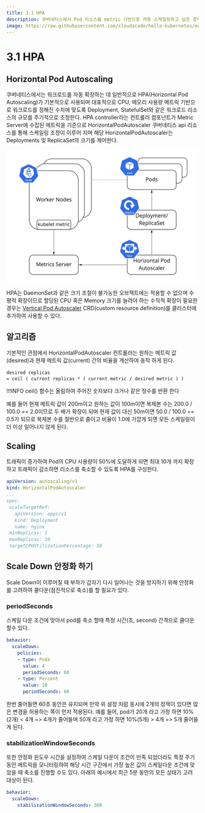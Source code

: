 ```yaml
---
title: 3.1 HPA
description: 쿠버네티스에서 Pod 리소스를 metric 기반으로 자동 스케일링하고 싶은 경우 HPA(Horizontal Pod Autoscaling)을 활용할 수 있다
image: https://raw.githubusercontent.com/cloudacode/hello-kubernetes/main/docs/assets/kubernetes-school.png
---
```


# 3.1 HPA

## Horizontal Pod Autoscaling

쿠버네티스에서는 워크로드를 자동 확장하는 데 일반적으로 HPA(Horizontal Pod Autoscaling)가 기본적으로 사용되며 대표적으로 CPU, 메모리 사용량 메트릭 기반으로 워크로드를 정해진 수치에 맞도록 Deployment, StatefulSet와 같은 워크로드 리소스의 규모를 주기적으로 조정한다.
HPA controller라는 컨트롤러 컴포넌트가 Metric Server에 수집된 메트릭을 기준으로 HorizontalPodAutoscaler 쿠버네티스 api 리소스를 통해 스케일링 조정이 이루어 지며 해당 HorizontalPodAutoscaler는 Deployments 및 ReplicaSet의 크기를 제어한다.

![horizontal-pod-autoscaler](./assets/hpa.jpg)

HPA는 DaemonSet과 같은 크기 조절이 불가능한 오브젝트에는 적용할 수 없으며 수평적 확장이므로 할당된 CPU 혹은 Memory 크기를 늘려야 하는 수직적 확장이 필요한 경우는 [Vertical Pod Autoscaler](https://github.com/kubernetes/autoscaler/tree/master/vertical-pod-autoscaler#install-command) CRD(custom resource definition)를 클러스터에 추가하여 사용할 수 있다.

## 알고리즘

기본적인 관점에서 HorizontalPodAutoscaler 컨트롤러는 원하는 메트릭 값(desired)과 현재 메트릭 값(current) 간의 비율을 계산하여 동작 하게 된다.

```
desired replicas
= ceil ( current replicas * ( current metric / desired metric ) )
```

!!!INFO
    ceil() 함수는 올림하여 주어진 숫자보다 크거나 같은 정수를 반환 한다

예를 들어 현재 메트릭 값이 200m이고 원하는 값이 100m이면 복제본 수는 200.0 / 100.0 == 2.0이므로 두 배가 확장이 되며 현재 값이 대신 50m이면 50.0 / 100.0 == 0.5가 되므로 복제본 수를 절반으로 줄이고 비율이 1.0에 가깝게 되면 모든 스케일링이 더 이상 일어나지 않게 된다.

## Scaling

트래픽이 증가하여 Pod의 CPU 사용량이 50%에 도달하게 되면 최대 10개 까지 확장하고 트래픽이 감소하면 리소스를 축소할 수 있도록 HPA를 구성한다.

```yaml
apiVersion: autoscaling/v1
kind: HorizontalPodAutoscaler
...
spec:
 scaleTargetRef:
   apiVersion: apps/v1
   kind: Deployment
   name: nginx
 minReplicas: 1
 maxReplicas: 10
 targetCPUUtilizationPercentage: 50
```


## Scale Down 안정화 하기

Scale Down이 이루어질 때 부하가 갑자기 다시 일어나는 것을 방지하기 위해 안정화를 고려하여 쿨다운(점진적으로 축소)를 할 필요가 있다.

### periodSeconds

스케일 다운 조건에 맞아서 pod를 축소 할때 특정 시간(초, second) 간격으로 쿨다운 할수 있다.

```yaml
behavior:
  scaleDown:
    policies:
    - type: Pods
      value: 4
      periodSeconds: 60
    - type: Percent
      value: 10
      periodSeconds: 60
```
한번 줄어들면 60초 동안은 유지되며 만약 위 설정 처럼 동시에 2개의 정책이 있다면 많은 변경을 허용하는 쪽이 먼저 적용된다.
예를 들어, pod가 20개 라고 가정 하면 10%(2개) < 4개 => 4개가 줄어들며 50개 라고 가정 하면 10%(5개) > 4개    => 5개 줄어들게 된다.

### stabilizationWindowSeconds

또한 안정화 윈도우 시간을 설정하여 스케일 다운이 조건이 만족 되었더라도 특정 주기 동안 메트릭을 모니터링하여 해당 시간 구간에서 가장 높은 값이 스케일다운 조건에 맞았을 때 축소를 진행할 수도 있다. 아래의 예시에서 최근 5분 동안의 모든 상태가 고려 대상이 된다.

```yaml
behavior:
  scaleDown:
    stabilizationWindowSeconds: 300
```
